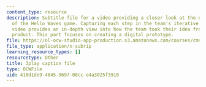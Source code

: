 ```yaml
---
content_type: resource
description: Subtitle file for a video providing a closer look at the development
  of the Hello Waves game. Capturing each step in the team's iterative process, the
  video provides an in-depth view into how the team took their idea from pitch to
  product. This part focuses on creating a digital prototype.
file: https://ol-ocw-studio-app-production.s3.amazonaws.com/courses/cms-611j-creating-video-games-fall-2014/410d1de94045969708cce4a3025f3910_lxpXowuUdKw.srt
file_type: application/x-subrip
learning_resource_types: []
resourcetype: Other
title: 3play caption file
type: OCWFile
uid: 410d1de9-4045-9697-08cc-e4a3025f3910
---
```

